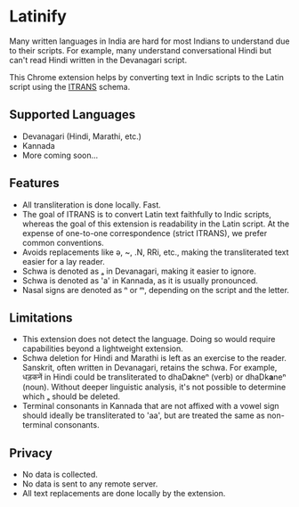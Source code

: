 # Latinify

Many written languages in India are hard for most Indians to understand due to their scripts. For example, many understand conversational Hindi but can't read Hindi written in the Devanagari script.

This Chrome extension helps by converting text in Indic scripts to the Latin script using the [ITRANS](https://en.wikipedia.org/wiki/ITRANS) schema.

## Supported Languages

- Devanagari (Hindi, Marathi, etc.)
- Kannada
- More coming soon...

## Features

- All transliteration is done locally. Fast.
- The goal of ITRANS is to convert Latin text faithfully to Indic scripts, whereas the goal of this extension is readability in the Latin script. At the expense of one-to-one correspondence (strict ITRANS), we prefer common conventions.
- Avoids replacements like ǝ, ~, .N, RRi, etc., making the transliterated text easier for a lay reader.
- Schwa is denoted as ₐ in Devanagari, making it easier to ignore.
- Schwa is denoted as 'a' in Kannada, as it is usually pronounced.
- Nasal signs are denoted as ⁿ or ᵐ, depending on the script and the letter.

## Limitations

- This extension does not detect the language. Doing so would require capabilities beyond a lightweight extension.
- Schwa deletion for Hindi and Marathi is left as an exercise to the reader. Sanskrit, often written in Devanagari, retains the schwa. For example, धड़कनें in Hindi could be transliterated to dhaD**a**kneⁿ (verb) or dhaDk**a**neⁿ (noun). Without deeper linguistic analysis, it's not possible to determine which ₐ should be deleted.
- Terminal consonants in Kannada that are not affixed with a vowel sign should ideally be transliterated to 'aa', but are treated the same as non-terminal consonants.

## Privacy

- No data is collected.
- No data is sent to any remote server.
- All text replacements are done locally by the extension.
